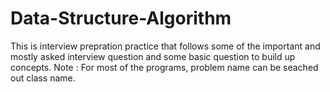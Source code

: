 # Data-Structure-Algorithm

This is interview prepration practice that follows some of the important and mostly asked interview question and some basic question to build up concepts.
Note : For most of the programs, problem name can be seached out class name.
